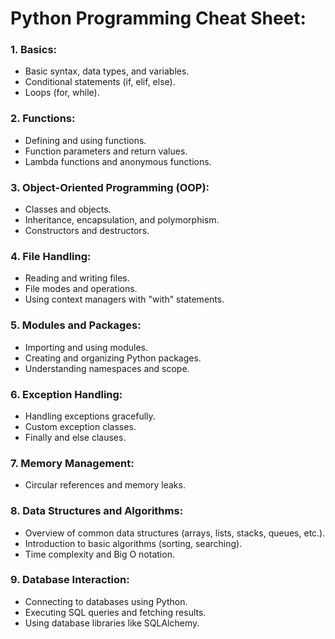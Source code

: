 # Python Programming Cheat Sheet:

### **1. Basics:**
   - Basic syntax, data types, and variables.
   - Conditional statements (if, elif, else).
   - Loops (for, while).

### **2. Functions:**
   - Defining and using functions.
   - Function parameters and return values.
   - Lambda functions and anonymous functions.

### **3. Object-Oriented Programming (OOP):**
   - Classes and objects.
   - Inheritance, encapsulation, and polymorphism.
   - Constructors and destructors.

### **4. File Handling:**
   - Reading and writing files.
   - File modes and operations.
   - Using context managers with "with" statements.

### **5. Modules and Packages:**
   - Importing and using modules.
   - Creating and organizing Python packages.
   - Understanding namespaces and scope.

### **6. Exception Handling:**
   - Handling exceptions gracefully.
   - Custom exception classes.
   - Finally and else clauses.

### **7. Memory Management:**
   - Circular references and memory leaks.

### **8. Data Structures and Algorithms:**
   - Overview of common data structures (arrays, lists, stacks, queues, etc.).
   - Introduction to basic algorithms (sorting, searching).
   - Time complexity and Big O notation.

### **9. Database Interaction:**
   - Connecting to databases using Python.
   - Executing SQL queries and fetching results.
   - Using database libraries like SQLAlchemy.
